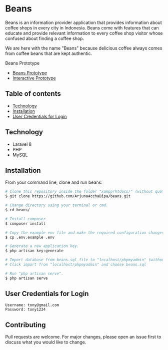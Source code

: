 # Beans

Beans is an information provider application that provides information about coffee shops in every city in Indonesia. Beans come with features that can educate and provide relevant information to every coffee shop visitor whose confused about finding a coffee shop.

We are here with the name "Beans" because delicious coffee always comes from coffee beans that are kept authentic.

Beans Prototype
- [Beans Prototype](https://www.figma.com/file/t3mm1moZ6iKUQ2QwpJ8Irc/Beans?node-id=12%3A48)
- [Interactive Prototype](https://www.figma.com/proto/t3mm1moZ6iKUQ2QwpJ8Irc/Beans?node-id=27%3A73&starting-point-node-id=27%3A73)

## Table of contents
* [Technology](#technology)
* [Installation](#installation)
* [User Credentials for Login](#user-credentials-for-login)

## Technology
- Laravel 8
- PHP
- MySQL

## Installation

From your command line, clone and run beans:
```bash
# Clone this repository inside the folder "xampp/htdocs/" (without quotation marks).
$ git clone https://github.com/ArjunaAcchaDipa/beans.git

# Change directory using your terminal or cmd.
$ cd beans/

# Install composer
$ composer install

# Copy the example env file and make the required configuration changes in the .env file.
$ cp .env.example .env

# Generate a new application key.
$ php artisan key:generate

# Import database from beans.sql file to "localhost/phpmyadmin" (without quotation marks).
# Click import from "localhost/phpmyadmin" and choose beans.sql

# Run "php artisan serve".
$ php artisan serve
```

## User Credentials for Login
```
Username: tony@gmail.com
Password: tony1234
```

## Contributing
Pull requests are welcome. For major changes, please open an issue first to discuss what you would like to change.